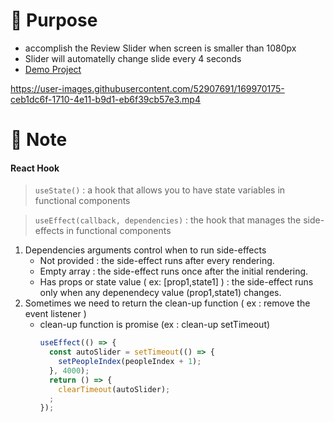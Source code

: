 # :triangular_flag_on_post: Purpose
  * accomplish the Review Slider when screen is smaller than 1080px
  * Slider will automatelly change slide every 4 seconds 
  * [Demo Project](https://01-slider.netlify.app/)

https://user-images.githubusercontent.com/52907691/169970175-ceb1dc6f-1710-4e11-b9d1-eb6f39cb57e3.mp4



# :memo: Note 
#### React Hook
  >  `useState()` : a hook that allows you to have state variables in functional components

  >  `useEffect(callback, dependencies)` :  the hook that manages the side-effects in functional components
  
  1. Dependencies arguments control when to run side-effects
     + Not provided : the side-effect runs after every rendering.
     + Empty array : the side-effect runs once after the initial rendering.
     + Has props or state value ( ex: [prop1,state1] ) : the side-effect runs only when any depenendecy value (prop1,state1) changes.
  3. Sometimes we need to return the clean-up function ( ex : remove the event listener )
     * clean-up function is promise (ex : clean-up setTimeout)
       ```javascript
       useEffect(() => {
         const autoSlider = setTimeout(() => {
           setPeopleIndex(peopleIndex + 1);
         }, 4000);
         return () => {
           clearTimeout(autoSlider);
         ;
       });
       ```
    

